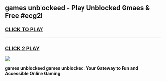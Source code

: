 
## games unblockeed - Play Unblocked Gmaes & Free #ecg2l
<h3>
<a href="https://news.freeplayer.one?title=games_unblockeed&ref=03M">CLICK TO PLAY</a></h3>
<hr>

<h3>
<a href="https://news.freeplayer.one?title=games_unblockeed&ref=03M">CLICK 2 PLAY</a>
  
</h3>

<a href="https://news.freeplayer.one?title=games_unblockeed&ref=03M"><img src="https://clearcache.store/games.png"></a>


**games unblockeed games unblocked: Your Gateway to Fun and Accessible Online Gaming**
